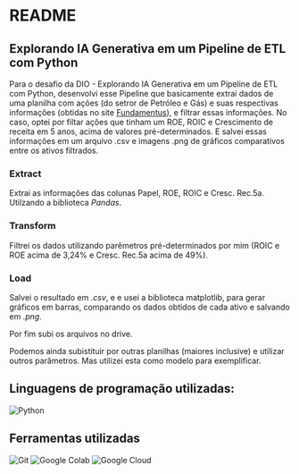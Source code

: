 # README

## Explorando IA Generativa em um Pipeline de ETL com Python

Para o desafio da DIO - Explorando IA Generativa em um Pipeline de ETL com Python, desenvolvi esse Pipeline que basicamente extrai dados de uma planilha com ações (do setror de Petróleo e Gás) e suas respectivas informações (obtidas no site [Fundamentus](https://www.fundamentus.com.br)), e filtrar essas informações. No caso, optei por filtar ações que tinham um ROE, ROIC e Crescimento de receita em 5 anos, acima de valores pré-determinados. E salvei essas informações em um arquivo .csv e imagens .png de gráficos comparativos entre os ativos filtrados.

### Extract

Extrai as informações das colunas Papel, ROE, ROIC e Cresc. Rec.5a. Utilzando a biblioteca *Pandas*.

### Transform

Filtrei os dados utilizando parêmetros pré-determinados por mim (ROIC e ROE acima de 3,24% e Cresc. Rec.5a acima de 49%).

### Load
Salvei o resultado em *.csv*, e e usei a biblioteca matplotlib, para gerar gráficos em barras, comparando os dados obtidos de cada ativo e salvando em *.png*.

Por fim subi os arquivos no drive.

Podemos ainda subistituir por outras planilhas (maiores inclusive) e utilizar outros parâmetros. Mas utilizei esta como modelo para exemplificar.

## Linguagens de programação utilizadas:
![Python](https://img.shields.io/badge/Python-000?style=for-the-badge&logo=python)

## Ferramentas utilizadas
![Git](https://img.shields.io/badge/Git-000?style=for-the-badge&logo=Git&logoColor=%23F05032)
![Google Colab](https://img.shields.io/badge/Google%20Colab-000?style=for-the-badge&logo=Google%20Colab&logoColor=%23F9AB00)
![Google Cloud](https://img.shields.io/badge/Google%20Cloud-000?style=for-the-badge&logo=Google%20Cloud&logoColor=%234285F4)
